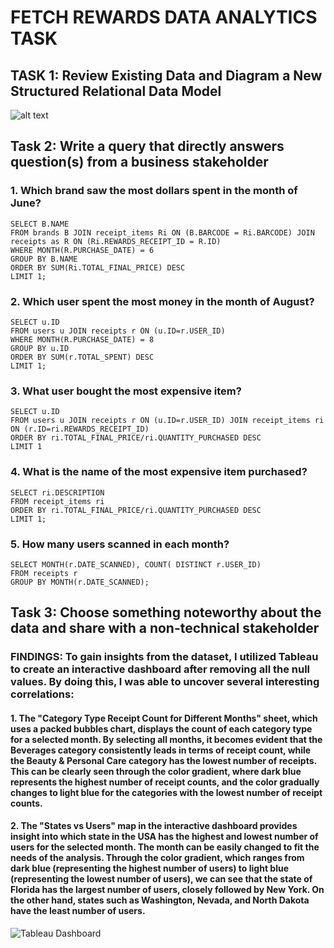 # FETCH REWARDS DATA ANALYTICS TASK

## <B> TASK 1: Review Existing Data and Diagram a New Structured Relational Data Model </B>

![alt text](https://github.com/vatsalchheda/FetchRewards-DataAnalytics/blob/main/Relational%20Model.png)

## <B> Task 2: Write a query that directly answers question(s) from a business stakeholder </B>

### 1. Which brand saw the most dollars spent in the month of June?

```
SELECT B.NAME
FROM brands B JOIN receipt_items Ri ON (B.BARCODE = Ri.BARCODE) JOIN receipts as R ON (Ri.REWARDS_RECEIPT_ID = R.ID)
WHERE MONTH(R.PURCHASE_DATE) = 6
GROUP BY B.NAME
ORDER BY SUM(Ri.TOTAL_FINAL_PRICE) DESC
LIMIT 1;

```

### 2. Which user spent the most money in the month of August?

```
SELECT u.ID
FROM users u JOIN receipts r ON (u.ID=r.USER_ID)
WHERE MONTH(R.PURCHASE_DATE) = 8
GROUP BY u.ID
ORDER BY SUM(r.TOTAL_SPENT) DESC
LIMIT 1;
```

### 3. What user bought the most expensive item?

```
SELECT u.ID
FROM users u JOIN receipts r ON (u.ID=r.USER_ID) JOIN receipt_items ri ON (r.ID=ri.REWARDS_RECEIPT_ID)
ORDER BY ri.TOTAL_FINAL_PRICE/ri.QUANTITY_PURCHASED DESC
LIMIT 1
```

### 4. What is the name of the most expensive item purchased?

```
SELECT ri.DESCRIPTION 
FROM receipt_items ri 
ORDER BY ri.TOTAL_FINAL_PRICE/ri.QUANTITY_PURCHASED DESC 
LIMIT 1;
```

### 5. How many users scanned in each month?

```
SELECT MONTH(r.DATE_SCANNED), COUNT( DISTINCT r.USER_ID) 
FROM receipts r 
GROUP BY MONTH(r.DATE_SCANNED);
```

## Task 3: Choose something noteworthy about the data and share with a non-technical stakeholder

### FINDINGS: To gain insights from the dataset, I utilized Tableau to create an interactive dashboard after removing all the null values. By doing this, I was able to uncover several interesting correlations:


#### 1. The "Category Type Receipt Count for Different Months" sheet, which uses a packed bubbles chart, displays the count of each category type for a selected month. By selecting all months, it becomes evident that the Beverages category consistently leads in terms of receipt count, while the Beauty & Personal Care category has the lowest number of receipts. This can be clearly seen through the color gradient, where dark blue represents the highest number of receipt counts, and the color gradually changes to light blue for the categories with the lowest number of receipt counts.


#### 2. The "States vs Users" map in the interactive dashboard provides insight into which state in the USA has the highest and lowest number of users for the selected month. The month can be easily changed to fit the needs of the analysis. Through the color gradient, which ranges from dark blue (representing the highest number of users) to light blue (representing the lowest number of users), we can see that the state of Florida has the largest number of users, closely followed by New York. On the other hand, states such as Washington, Nevada, and North Dakota have the least number of users.

![Tableau Dashboard](https://github.com/vatsalchheda/FetchRewards-DataAnalytics/blob/main/Findings.jpg)
